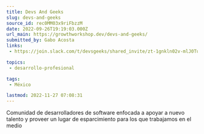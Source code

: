 ```yaml
---
title: Devs And Geeks
slug: devs-and-geeks
source_id: rec0MM03x9riFbzzM
date: 2022-09-26T19:19:03.000Z
url_main: https://growthworkshop.dev/devs-and-geeks/
submitted_by: Gabo Acosta
links: 
 - https://join.slack.com/t/devsgeeks/shared_invite/zt-1gnkln02v-mlJ0TuiD4kwlrqlzOoLKUg

topics: 
 - desarrollo-profesional

tags: 
 - México

lastmod: 2022-11-27 07:08:31
---
```


Comunidad de desarrolladores de software enfocada a apoyar a nuevo talento y proveer un lugar de esparcimiento para los que trabajamos en el medio
